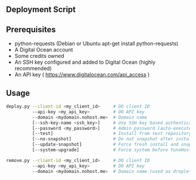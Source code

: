 Deployment Script
-----------------

Prerequisites
-------------

* python-requests (Debian or Ubuntu apt-get install python-requests)
* A Digital Ocean account
* Some credits owned
* An SSH key configured and added to Digital Ocean (highly recommended)
* An API key ( https://www.digitalocean.com/api_access )


Usage
-----

```bash
deploy.py --client-id <my_client_id>     # DO client ID
          --api-key <my_api_key>         # DO API key
          --domain <mydomain.nohost.me>  # Domain name
          [--ssh-key-name <ssh_key>]     # Use SSH key based authentication, with the specific key
          [--password <my_password>]     # Admin password (auto-execute post-installation if set)
          [--test]                       # Install from test repository
          [--no-snapshot]                # Do not snapshot after installation nor recover from snapshot
          [--update-snapshot]            # Force fresh install and snapshot
          [--system-upgrade]             # Force system before YunoHost installation
```

```bash
remove.py --client-id <my_client_id>     # DO client ID
          --api-key <my_api_key>         # DO API key
          --domain <mydomain.nohost.me>  # Domain name (used as droplet name)
```
